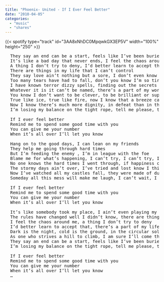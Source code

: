 ```yaml
---
title: "Phoenix- United - If I Ever Feel Better"
date: "2010-04-05"
categories:
  - "music"
  - "shares"
---
```


{{< spotify type="track" id="3AA8xNhDC0MpqwkGX3EP5V" width="100%" height="250" >}}

<pre>
  They say an end can be a start, feels like I’ve been buried yet I’m still alive
  It’s like a bad day that never ends, I feel the chaos around me 
  A thing I don’t try to deny, I’d better learn to accept that 
  There are things in my life that I can’t control 
  They say love ain’t nothing but a sore, I don’t even know what love is 
  Too many tears have had to fall, don’t you know I’m so tired of it all 
  I have known terror dizzy spells, finding out the secrets words won’t tell 
  Whatever it is it can’t be named, there’s a part of my world that’ s fading away 
  You know I don’t want to be clever, to be brilliant or superior 
  True like ice, true like fire, now I know that a breeze can blow me away 
  Now I know there’s much more dignity, in defeat than in the brightest victory 
  I’m losing my balance on the tight rope, tell me please, tell me please, tell me please…

  If I ever feel better 
  Remind me to spend some good time with you 
  You can give me your number 
  When it’s all over I’ll let you know 

  Hang on to the good days, I can lean on my friends 
  They help me going through hard times 
  But I’m feeding the enemy , I’m in league with the foe 
  Blame me for what’s happening, I can’t try, I can’t try, I can’t try… 
  No one knows the hard times I went through, if happiness came I miss the call 
  The stormy days ain’t over, I’ve tried and lost know I think that I pay the cost 
  Now I’ve watched all my castles fall, they were made of dust, after all
  Someday all this mess will make me laugh, I can’t wait, I can’t wait, I can’t wait… 

  If I ever feel better 
  Remind me to spend some good time with you 
  You can give me your number 
  When it’s all over I’ll let you know 

  It’s like somebody took my place, I ain’t even playing my own game 
  The rules have changed well I didn’t know, there are things in my life I can’t control 
  I feel the chaos around me, a thing I don’t try to deny 
  I’d better learn to accept that, there’s a part of my life that will go away 
  Dark is the night, cold is the ground, in the circular solitude of my heart 
  As one who strives a hill to climb, I am sure I’ll come through I don’t know how 
  They say an end can be a start, feels like I’ve been buried yet I’m still alive 
  I’m losing my balance on the tight rope, tell me please, tell me please, tell me please… 

  If I ever feel better 
  Remind me to spend some good time with you 
  You can give me your number 
  When it’s all over I’ll let you know 
  …
</pre>
